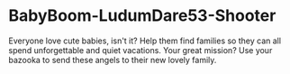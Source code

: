 # BabyBoom-LudumDare53-Shooter
Everyone love cute babies, isn't it? Help them find families so they can all spend unforgettable and quiet vacations. Your great mission? Use your bazooka to send these angels to their new lovely family.
